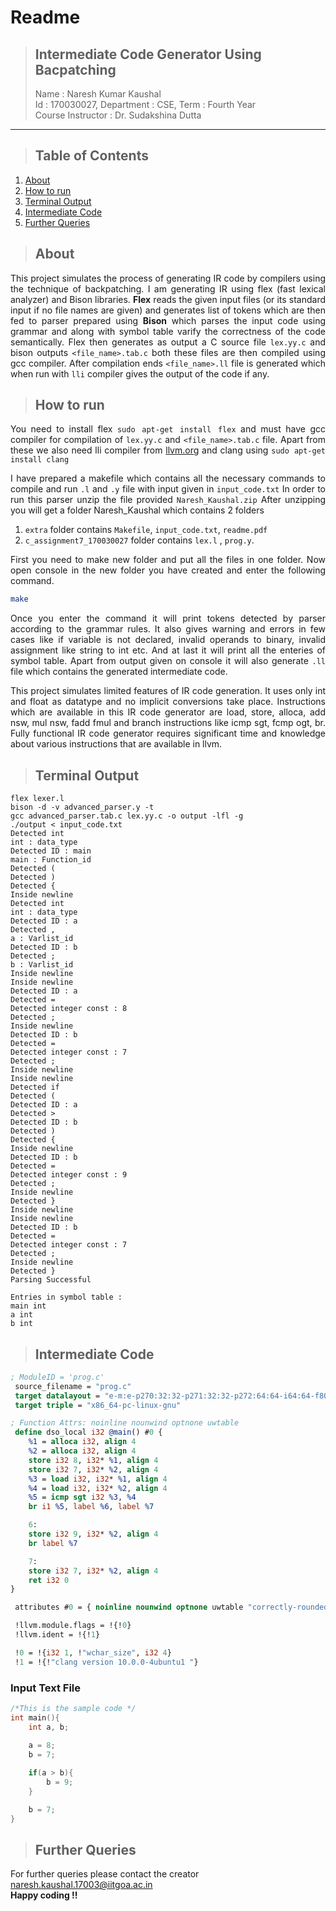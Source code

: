 # **Readme**
>## **Intermediate Code Generator Using Bacpatching**
> Name : Naresh Kumar Kaushal  
> Id : 170030027, Department : CSE, Term : Fourth Year  
> Course Instructor : Dr. Sudakshina Dutta
***

>## Table of Contents
1. [About](#about)
2. [How to run](#how-to-run)
3. [Terminal Output](#terminal-output)
4. [Intermediate Code](#intermediate-code)
5. [Further Queries](#further-queries)

>## About  
<div style="text-align: justify">

This project simulates the process of generating IR code by compilers using the technique of backpatching. I am generating IR using flex (fast lexical analyzer) and Bison libraries. **Flex** reads the given input files (or its standard input if no file names are given) and generates list of tokens which are then fed to parser prepared using **Bison** which parses the input code using grammar and along with symbol table varify the correctness of the code semantically. Flex then generates as output a C source file `lex.yy.c` and bison outputs `<file_name>.tab.c` both these files are then compiled using gcc compiler. After compilation ends `<file_name>.ll` file is generated which when run with `lli` compiler gives the output of the code if any.

</div>

>## How to run
<div style="text-align: justify">

You need to install flex `sudo apt-get install flex` and must have gcc compiler for compilation of `lex.yy.c` and `<file_name>.tab.c` file. Apart from these we also need lli compiler from [llvm.org](https://releases.llvm.org/) and clang using `sudo apt-get install clang`

I have prepared a makefile which contains all the necessary commands to compile and run `.l` and `.y` file with input given in `input_code.txt` In order to run this parser unzip the file provided `Naresh_Kaushal.zip` After unzipping you will get a folder Naresh_Kaushal which contains 2 folders  
1. `extra` folder contains `Makefile`, `input_code.txt`, `readme.pdf`  
2. `c_assignment7_170030027` folder contains `lex.l` , `prog.y`.   

First you need to make new folder and put all the files in one folder. Now open console in the new folder you have created and enter the following command.

</div>

```bash
make
```  
<div style="text-align: justify">  

Once you enter the command it will print tokens detected by parser according to the grammar rules. It also gives warning and errors in few cases like if variable is not declared, invalid operands to binary, invalid assignment like string to int etc. And at last it will print all the enteries of symbol table. Apart from output given on console it will also generate `.ll` file which contains the generated intermediate code.

This project simulates limited features of IR code generation. It uses only int and float as datatype and no implicit conversions take place. Instructions which are available in this IR code generator are load, store, alloca, add nsw, mul nsw, fadd fmul and branch instructions like icmp sgt, fcmp ogt, br. Fully functional IR code generator requires significant time and knowledge about various instructions that are available in llvm. 

</div>  

>## Terminal Output

```Shell
flex lexer.l
bison -d -v advanced_parser.y -t
gcc advanced_parser.tab.c lex.yy.c -o output -lfl -g
./output < input_code.txt
Detected int
int : data_type
Detected ID : main
main : Function_id
Detected (
Detected )
Detected {
Inside newline
Detected int
int : data_type
Detected ID : a
Detected ,
a : Varlist_id
Detected ID : b
Detected ;
b : Varlist_id
Inside newline
Inside newline
Detected ID : a
Detected =
Detected integer const : 8
Detected ;
Inside newline
Detected ID : b
Detected =
Detected integer const : 7
Detected ;
Inside newline
Inside newline
Detected if
Detected (
Detected ID : a
Detected >
Detected ID : b
Detected )
Detected {
Inside newline
Detected ID : b
Detected =
Detected integer const : 9
Detected ;
Inside newline
Detected }
Inside newline
Inside newline
Detected ID : b
Detected =
Detected integer const : 7
Detected ;
Inside newline
Detected }
Parsing Successful

Entries in symbol table :
main int
a int
b int
```

>## Intermediate Code

```llvm
; ModuleID = 'prog.c'
 source_filename = "prog.c"
 target datalayout = "e-m:e-p270:32:32-p271:32:32-p272:64:64-i64:64-f80:128-n8:16:32:64-S128"
 target triple = "x86_64-pc-linux-gnu"

; Function Attrs: noinline nounwind optnone uwtable
 define dso_local i32 @main() #0 {
	%1 = alloca i32, align 4
	%2 = alloca i32, align 4
	store i32 8, i32* %1, align 4
	store i32 7, i32* %2, align 4
	%3 = load i32, i32* %1, align 4
	%4 = load i32, i32* %2, align 4
	%5 = icmp sgt i32 %3, %4
	br i1 %5, label %6, label %7

	6:
	store i32 9, i32* %2, align 4
	br label %7

	7:
	store i32 7, i32* %2, align 4
	ret i32 0
}

 attributes #0 = { noinline nounwind optnone uwtable "correctly-rounded-divide-sqrt-fp-math"="false" "disable-tail-calls"="false" "frame-pointer"="all" "less-precise-fpmad"="false" "min-legal-vector-width"="0" "no-infs-fp-math"="false" "no-jump-tables"="false" "no-nans-fp-math"="false" "no-signed-zeros-fp-math"="false" "no-trapping-math"="false" "stack-protector-buffer-size"="8" "target-cpu"="x86-64" "target-features"="+cx8,+fxsr,+mmx,+sse,+sse2,+x87" "unsafe-fp-math"="false" "use-soft-float"="false" }

 !llvm.module.flags = !{!0}
 !llvm.ident = !{!1}

 !0 = !{i32 1, !"wchar_size", i32 4}
 !1 = !{!"clang version 10.0.0-4ubuntu1 "}

```


### Input Text File

```cpp
/*This is the sample code */
int main(){
    int a, b;
    
    a = 8;
    b = 7;

    if(a > b){
        b = 9;
    }

    b = 7;
}
```

>## Further Queries

For further queries please contact the creator <naresh.kaushal.17003@iitgoa.ac.in>  
**Happy coding !!**



